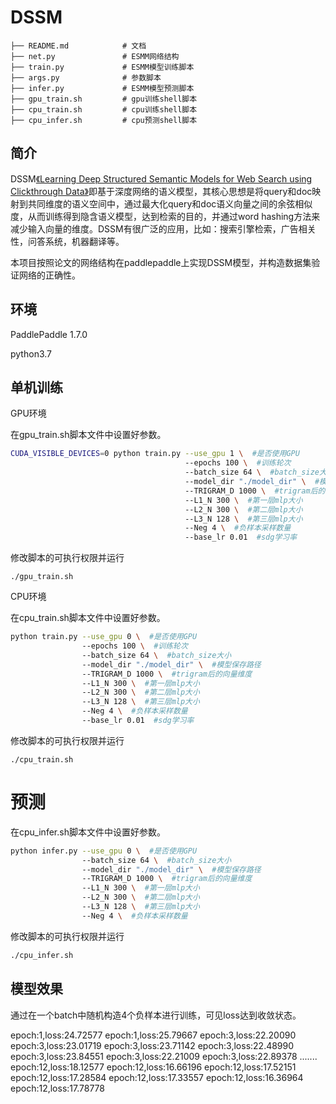 # DSSM

```
├── README.md			 # 文档
├── net.py				 # ESMM网络结构
├── train.py			 # ESMM模型训练脚本
├── args.py				 # 参数脚本
├── infer.py			 # ESMM模型预测脚本
├── gpu_train.sh		 # gpu训练shell脚本
├── cpu_train.sh		 # cpu训练shell脚本
├── cpu_infer.sh		 # cpu预测shell脚本
```

## 简介

DSSM[《Learning Deep Structured Semantic Models for Web Search using Clickthrough Data》](  https://www.microsoft.com/en-us/research/wp-content/uploads/2016/02/cikm2013_DSSM_fullversion.pdf  )即基于深度网络的语义模型，其核心思想是将query和doc映射到共同维度的语义空间中，通过最大化query和doc语义向量之间的余弦相似度，从而训练得到隐含语义模型，达到检索的目的，并通过word hashing方法来减少输入向量的维度。DSSM有很广泛的应用，比如：搜索引擎检索，广告相关性，问答系统，机器翻译等。

本项目按照论文的网络结构在paddlepaddle上实现DSSM模型，并构造数据集验证网络的正确性。

## 环境

 PaddlePaddle 1.7.0 

 python3.7 

## 单机训练

GPU环境

在gpu_train.sh脚本文件中设置好参数。

```sh
CUDA_VISIBLE_DEVICES=0 python train.py --use_gpu 1 \  #是否使用GPU
                                       --epochs 100 \  #训练轮次
                                       --batch_size 64 \  #batch_size大小
                                       --model_dir "./model_dir" \  #模型保存路径
                                       --TRIGRAM_D 1000 \  #trigram后的向量维度
                                       --L1_N 300 \  #第一层mlp大小
                                       --L2_N 300 \  #第二层mlp大小
                                       --L3_N 128 \  #第三层mlp大小
                                       --Neg 4 \  #负样本采样数量
                                       --base_lr 0.01  #sdg学习率
```

修改脚本的可执行权限并运行

```shell
./gpu_train.sh
```

CPU环境

在cpu_train.sh脚本文件中设置好参数。

```sh
python train.py --use_gpu 0 \  #是否使用GPU
                --epochs 100 \  #训练轮次
                --batch_size 64 \  #batch_size大小
                --model_dir "./model_dir" \  #模型保存路径
                --TRIGRAM_D 1000 \  #trigram后的向量维度
                --L1_N 300 \  #第一层mlp大小
                --L2_N 300 \  #第二层mlp大小
                --L3_N 128 \  #第三层mlp大小
                --Neg 4 \  #负样本采样数量
                --base_lr 0.01  #sdg学习率
```

修改脚本的可执行权限并运行

```
./cpu_train.sh
```

# 预测

在cpu_infer.sh脚本文件中设置好参数。

```sh
python infer.py --use_gpu 0 \  #是否使用GPU
                --batch_size 64 \  #batch_size大小
                --model_dir "./model_dir" \  #模型保存路径
                --TRIGRAM_D 1000 \  #trigram后的向量维度
                --L1_N 300 \  #第一层mlp大小
                --L2_N 300 \  #第二层mlp大小
                --L3_N 128 \  #第三层mlp大小
                --Neg 4 \  #负样本采样数量

```

修改脚本的可执行权限并运行

```sh
./cpu_infer.sh
```

## 模型效果

通过在一个batch中随机构造4个负样本进行训练，可见loss达到收敛状态。

epoch:1,loss:24.72577
epoch:1,loss:25.79667
epoch:3,loss:22.20090
epoch:3,loss:23.01719
epoch:3,loss:23.71142
epoch:3,loss:22.48990
epoch:3,loss:23.84551
epoch:3,loss:22.21009
epoch:3,loss:22.89378
.......
epoch:12,loss:18.12577
epoch:12,loss:16.66196
epoch:12,loss:17.52151
epoch:12,loss:17.28584
epoch:12,loss:17.33557
epoch:12,loss:16.36964
epoch:12,loss:17.78778